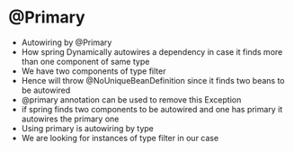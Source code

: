 # @Primary
- Autowiring by @Primary
- How spring Dynamically autowires a dependency in case it finds more than one component of same type
- We have two components of type filter
- Hence will throw @NoUniqueBeanDefinition since it finds two beans to be autowired
- @primary annotation can be used to remove this Exception
- if spring finds two components to be autowired and one has primary it autowires the primary one
- Using primary is autowiring by type
- We are looking for instances of type filter in our case 